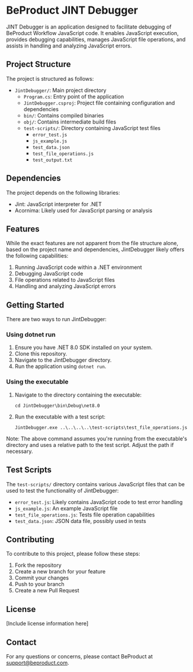 # BeProduct JINT Debugger

JINT Debugger is an application designed to facilitate debugging of BeProduct Workflow JavaScript code. It enables JavaScript execution, provides debugging capabilities, manages JavaScript file operations, and assists in handling and analyzing JavaScript errors.

## Project Structure

The project is structured as follows:

- `JintDebugger/`: Main project directory
  - `Program.cs`: Entry point of the application
  - `JintDebugger.csproj`: Project file containing configuration and dependencies
  - `bin/`: Contains compiled binaries
  - `obj/`: Contains intermediate build files
  - `test-scripts/`: Directory containing JavaScript test files
    - `error_test.js`
    - `js_example.js`
    - `test_data.json`
    - `test_file_operations.js`
    - `test_output.txt`

## Dependencies

The project depends on the following libraries:

- Jint: JavaScript interpreter for .NET
- Acornima: Likely used for JavaScript parsing or analysis

## Features

While the exact features are not apparent from the file structure alone, based on the project name and dependencies, JintDebugger likely offers the following capabilities:

1. Running JavaScript code within a .NET environment
2. Debugging JavaScript code
3. File operations related to JavaScript files
4. Handling and analyzing JavaScript errors

## Getting Started

There are two ways to run JintDebugger:

### Using dotnet run

1. Ensure you have .NET 8.0 SDK installed on your system.
2. Clone this repository.
3. Navigate to the JintDebugger directory.
4. Run the application using `dotnet run`.

### Using the executable

1. Navigate to the directory containing the executable:
   ```
   cd JintDebugger\bin\Debug\net8.0
   ```
2. Run the executable with a test script:
   ```
   JintDebugger.exe ..\..\..\..\test-scripts\test_file_operations.js
   ```

Note: The above command assumes you're running from the executable's directory and uses a relative path to the test script. Adjust the path if necessary.

## Test Scripts

The `test-scripts/` directory contains various JavaScript files that can be used to test the functionality of JintDebugger:

- `error_test.js`: Likely contains JavaScript code to test error handling
- `js_example.js`: An example JavaScript file
- `test_file_operations.js`: Tests file operation capabilities
- `test_data.json`: JSON data file, possibly used in tests

## Contributing

To contribute to this project, please follow these steps:

1. Fork the repository
2. Create a new branch for your feature
3. Commit your changes
4. Push to your branch
5. Create a new Pull Request

## License

[Include license information here]

## Contact

For any questions or concerns, please contact BeProduct at support@beproduct.com.


